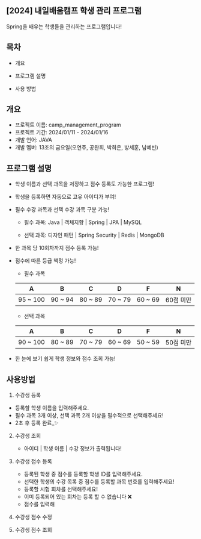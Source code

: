 ## [2024] 내일배움캠프 학생 관리 프로그램

Spring을 배우는 학생들을 관리하는 프로그램입니다!

## 목차

- 개요

- 프로그램 설명

- 사용 방법

## 개요

- 프로젝트 이름: camp_management_program
- 프로젝트 기간: 2024/01/11 - 2024/01/16
- 개발 언어: JAVA
- 개발 멤버: 13조의 금요일(오연주, 공완희, 박희은, 방세훈, 남예빈)

## 프로그램 설명

- 학생 이름과 선택 과목을 저장하고 점수 등록도 가능한 프로그램!

- 학생을 등록하면 자동으로 고유 아이디가 부여!

- 필수 수강 과목과 선택 수강 과목 구분 가능!
  - 필수 과목: Java | 객체지향 | Spring | JPA | MySQL
  
  - 선택 과목: 디자인 패턴 | Spring Security | Redis | MongoDB
 
- 한 과목 당 10회차까지 점수 등록 가능!

- 점수에 따른 등급 책정 가능!

  -  필수 과목
    
    | A | B | C | D | F | N |
    | --- | --- | --- | --- | --- | --- |
    | 95 ~ 100 | 90 ~ 94 | 80 ~ 89 | 70 ~ 79 | 60 ~ 69 | 60점 미만 |

  - 선택 과목
    
  | A | B | C | D | F | N |
  | --- | --- | --- | --- | --- | --- |
  | 90 ~ 100 | 80 ~ 89 | 70 ~ 79 | 60 ~ 69 | 50 ~ 59 | 50점 미만 |

- 한 눈에 보기 쉽게 학생 정보와 점수 조회 가능!

## 사용방법

1. 수강생 등록

  - 등록할 학생 이름을 입력해주세요.
  - 필수 과목 3개 이상, 선택 과목 2개 이상을 필수적으로 선택해주세요!
  - 2초 후 등록 완료_✨

2. 수강생 조회

   - 아이디 | 학생 이름 | 수강 정보가 출력됩니다!

4. 수강생 점수 등록

   - 등록된 학생 중 점수를 등록할 학생 ID를 입력해주세요.
   - 선택한 학생의 수강 목록 중 점수를 등록할 과목 번호를 입력해주세요!
   - 등록할 시험 회차를 선택해주세요!
   - 이미 등록되어 있는 회차는 등록 할 수 없습니다 ❌
   - 점수를 입력해

6. 수강생 점수 수정

7. 수강생 점수 조회
